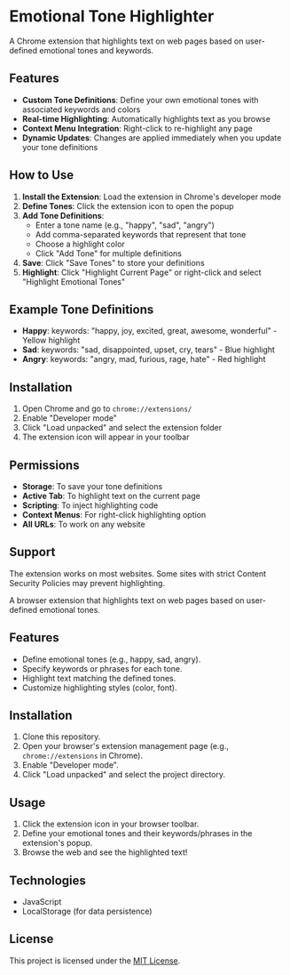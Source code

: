 # Emotional Tone Highlighter

A Chrome extension that highlights text on web pages based on user-defined emotional tones and keywords.

## Features

- **Custom Tone Definitions**: Define your own emotional tones with associated keywords and colors
- **Real-time Highlighting**: Automatically highlights text as you browse
- **Context Menu Integration**: Right-click to re-highlight any page
- **Dynamic Updates**: Changes are applied immediately when you update your tone definitions

## How to Use

1. **Install the Extension**: Load the extension in Chrome's developer mode
2. **Define Tones**: Click the extension icon to open the popup
3. **Add Tone Definitions**:
   - Enter a tone name (e.g., "happy", "sad", "angry")
   - Add comma-separated keywords that represent that tone
   - Choose a highlight color
   - Click "Add Tone" for multiple definitions
4. **Save**: Click "Save Tones" to store your definitions
5. **Highlight**: Click "Highlight Current Page" or right-click and select "Highlight Emotional Tones"

## Example Tone Definitions

- **Happy**: keywords: "happy, joy, excited, great, awesome, wonderful" - Yellow highlight
- **Sad**: keywords: "sad, disappointed, upset, cry, tears" - Blue highlight  
- **Angry**: keywords: "angry, mad, furious, rage, hate" - Red highlight

## Installation

1. Open Chrome and go to `chrome://extensions/`
2. Enable "Developer mode"
3. Click "Load unpacked" and select the extension folder
4. The extension icon will appear in your toolbar

## Permissions

- **Storage**: To save your tone definitions
- **Active Tab**: To highlight text on the current page
- **Scripting**: To inject highlighting code
- **Context Menus**: For right-click highlighting option
- **All URLs**: To work on any website

## Support

The extension works on most websites. Some sites with strict Content Security Policies may prevent highlighting.

A browser extension that highlights text on web pages based on user-defined emotional tones.

## Features

*   Define emotional tones (e.g., happy, sad, angry).
*   Specify keywords or phrases for each tone.
*   Highlight text matching the defined tones.
*   Customize highlighting styles (color, font).

## Installation

1.  Clone this repository.
2.  Open your browser's extension management page (e.g., `chrome://extensions` in Chrome).
3.  Enable "Developer mode".
4.  Click "Load unpacked" and select the project directory.

## Usage

1.  Click the extension icon in your browser toolbar.
2.  Define your emotional tones and their keywords/phrases in the extension's popup.
3.  Browse the web and see the highlighted text!

## Technologies

*   JavaScript
*   LocalStorage (for data persistence)

## License

This project is licensed under the [MIT License](LICENSE).